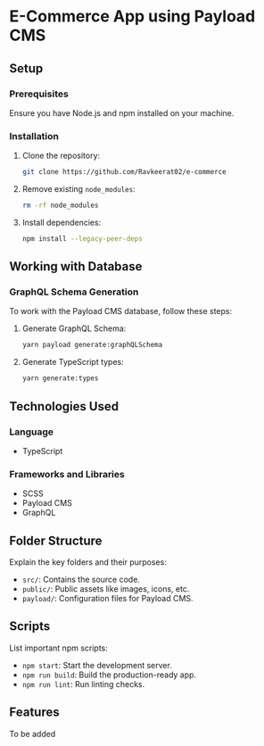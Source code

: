 # E-Commerce App using Payload CMS

## Setup

### Prerequisites
Ensure you have Node.js and npm installed on your machine.

### Installation

1. Clone the repository:

    ```bash
    git clone https://github.com/Ravkeerat02/e-commerce
    ```

2. Remove existing `node_modules`:

    ```bash
    rm -rf node_modules
    ```

3. Install dependencies:

    ```bash
    npm install --legacy-peer-deps
    ```

## Working with Database

### GraphQL Schema Generation

To work with the Payload CMS database, follow these steps:

1. Generate GraphQL Schema:

    ```bash
    yarn payload generate:graphQLSchema
    ```

2. Generate TypeScript types:

    ```bash
    yarn generate:types
    ```

## Technologies Used

### Language

- TypeScript

### Frameworks and Libraries

- SCSS
- Payload CMS
- GraphQL

## Folder Structure

Explain the key folders and their purposes:

- `src/`: Contains the source code.
- `public/`: Public assets like images, icons, etc.
- `payload/`: Configuration files for Payload CMS.

## Scripts

List important npm scripts:

- `npm start`: Start the development server.
- `npm run build`: Build the production-ready app.
- `npm run lint`: Run linting checks.

## Features 

To be added 
